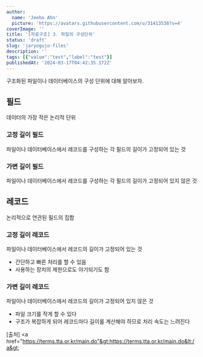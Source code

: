 ```yaml
---
author:
  name: 'Jeeho Ahn'
  picture: 'https://avatars.githubusercontent.com/u/31413538?v=4'
coverImage: ''
title: '[자료구조] 3. 파일의 구성단위'
status: 'draft'
slug: 'jaryogujo-files'
description: ''
tags: [{"value":"test","label":"test"}]
publishedAt: '2024-03-17T04:42:35.172Z'
---
```


구조화된 파일이나 데이터베이스의 구성 단위에 대해 알아보자.

## 필드

데이터의 가장 작은 논리적 단위

### 고정 길이 필드

파일이나 데이터베이스에서 레코드를 구성하는 각 필드의 길이가 고정되어 있는 것

### 가변 길이 필드

파일이나 데이터베이스에서 레코드를 구성하는 각 필드의 길이가 고정되어 있지 않은 것

## 레코드

논리적으로 연관된 필드의 집합

### 고정 길이 레코드

파일이나 데이터베이스에서 레코드의 길이가 고정되어 있는 것

- 간단하고 빠른 처리를 할 수 있음
- 사용하는 장치의 제한으로도 야기되기도 함

### 가변 길이 레코드

파일이나 데이터베이스에서 레코드의 길이가 고정되어 있지 않은 것

- 파일 크기를 작게 할 수 있다
- 구조가 복잡하게 되어 레코드마다 길이를 계산해야 하므로 처리 속도는 느려진다

\[출처\] &lt;a href="<https://terms.tta.or.kr/main.do"&gt;https://terms.tta.or.kr/main.do&lt;/a&gt>;